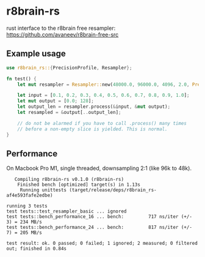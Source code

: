 # r8brain-rs

rust interface to the r8brain free resampler: https://github.com/avaneev/r8brain-free-src

## Example usage

```rust
use r8brain_rs::{PrecisionProfile, Resampler};

fn test() {
    let mut resampler = Resampler::new(48000.0, 96000.0, 4096, 2.0, PrecisionProfile::Bits24);

    let input = [0.1, 0.2, 0.3, 0.4, 0.5, 0.6, 0.7, 0.8, 0.9, 1.0];
    let mut output = [0.0; 128];
    let output_len = resampler.process(&input, &mut output);
    let resampled = &output[..output_len];

    // do not be alarmed if you have to call .process() many times
    // before a non-empty slice is yielded. This is normal.
}
```

## Performance

On Macbook Pro M1, single threaded, downsampling 2:1 (like 96k to 48k).

```
   Compiling r8brain-rs v0.1.0 (r8brain-rs)
    Finished bench [optimized] target(s) in 1.13s
     Running unittests (target/release/deps/r8brain_rs-af4e593fafe2edbe)

running 3 tests
test tests::test_resampler_basic ... ignored
test tests::bench_performance_16 ... bench:         717 ns/iter (+/- 3) = 234 MB/s
test tests::bench_performance_24 ... bench:         817 ns/iter (+/- 7) = 205 MB/s

test result: ok. 0 passed; 0 failed; 1 ignored; 2 measured; 0 filtered out; finished in 0.84s
```